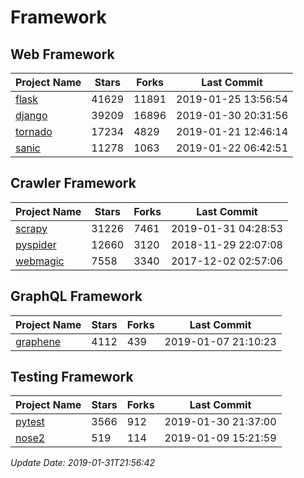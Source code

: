 # Framework

## Web Framework

| Project Name | Stars | Forks | Last Commit |
| ------------ | ----- | ----- | ----------- |
| [flask](https://github.com/pallets/flask) | 41629 | 11891 | 2019-01-25 13:56:54 |
| [django](https://github.com/django/django) | 39209 | 16896 | 2019-01-30 20:31:56 |
| [tornado](https://github.com/tornadoweb/tornado) | 17234 | 4829 | 2019-01-21 12:46:14 |
| [sanic](https://github.com/huge-success/sanic) | 11278 | 1063 | 2019-01-22 06:42:51 |

## Crawler Framework

| Project Name | Stars | Forks | Last Commit |
| ------------ | ----- | ----- | ----------- |
| [scrapy](https://github.com/scrapy/scrapy) | 31226 | 7461 | 2019-01-31 04:28:53 |
| [pyspider](https://github.com/binux/pyspider) | 12660 | 3120 | 2018-11-29 22:07:08 |
| [webmagic](https://github.com/code4craft/webmagic) | 7558 | 3340 | 2017-12-02 02:57:06 |

## GraphQL Framework

| Project Name | Stars | Forks | Last Commit |
| ------------ | ----- | ----- | ----------- |
| [graphene](https://github.com/graphql-python/graphene) | 4112 | 439 | 2019-01-07 21:10:23 |

## Testing Framework

| Project Name | Stars | Forks | Last Commit |
| ------------ | ----- | ----- | ----------- |
| [pytest](https://github.com/pytest-dev/pytest) | 3566 | 912 | 2019-01-30 21:37:00 |
| [nose2](https://github.com/nose-devs/nose2) | 519 | 114 | 2019-01-09 15:21:59 |

*Update Date: 2019-01-31T21:56:42*